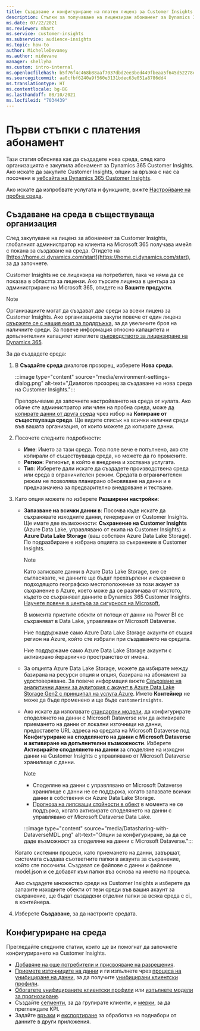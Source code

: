 ```yaml
---
title: Създаване и конфигуриране на платен лиценз за Customer Insights
description: Стъпки за получаване на лицензиран абонамент за Dynamics 365 Customer Insights и конфигуриране.
ms.date: 07/22/2021
ms.reviewer: mhart
ms.service: customer-insights
ms.subservice: audience-insights
ms.topic: how-to
author: MichelleDevaney
ms.author: midevane
manager: shellyha
ms.custom: intro-internal
ms.openlocfilehash: b5f76f4c468b88aaf7037dbd2ee3bed449fbeaa5f645d52278eee05b36b4e328
ms.sourcegitcommit: aa0cfbf6240a9f560e3131bdec63e051a8786dd4
ms.translationtype: HT
ms.contentlocale: bg-BG
ms.lasthandoff: 08/10/2021
ms.locfileid: "7034439"
---
```

# <a name="get-started-with-a-paid-subscription"></a>Първи стъпки с платения абонамент

Тази статия обяснява как да създадете нова среда, след като организацията е закупила абонамент за Dynamics 365 Customer Insights. Ако искате да закупите Customer Insights, опции за връзка с нас са посочени в [уебсайта на Dynamics 365 Customer Insights](https://dynamics.microsoft.com/ai/customer-insights/). 

Ако искате да изпробвате услугата и функциите, вижте [Настройване на пробна среда](get-started-trial.md).

## <a name="create-an-environment-in-an-existing-organization"></a>Създаване на среда в съществуваща организация

След закупуване на лиценз за абонамент за Customer Insights, глобалният администратор на клиента на Microsoft 365 получава имейл с покана за създаване на среда. Отидете на [https://home.ci.dynamics.com/start](https://home.ci.dynamics.com/start), за да започнете. 

Customer Insights не се лицензира на потребител, така че няма да се показва в областта за лицензи. Ако търсите лиценза в центъра за администриране на Microsoft 365, отидете на **Вашите продукти**. 

> [!NOTE]
> Организациите могат да създават *две* среди за всеки лиценз за Customer Insights. Ако организацията закупи повече от един лиценз [свържете се с нашия екип за поддръжка](https://go.microsoft.com/fwlink/?linkid=2079641), за да увеличите броя на наличните среди. За повече информация относно капацитета и допълнителния капацитет изтеглете [ръководството за лицензиране на Dynamics 365](https://go.microsoft.com/fwlink/?LinkId=866544).

За да създадете среда:

1. В **Създайте среда** диалогов прозорец, изберете **Нова среда**.

   :::image type="content" source="media/environment-settings-dialog.png" alt-text="Диалогов прозорец за създаване на нова среда на Customer Insights.":::

   Препоръчваме да започнете настройването на среда от нулата. Ако обаче сте администратор или член на пробна среда, може [да копирате данни от друга среда](manage-environments.md#copy-the-environment-configuration) чрез избор на **Копиране от съществуваща среда**. Ще видите списък на всички налични среди във вашата организация, от които можете да копирате данни.

1. Посочете следните подробности:
   - **Име**: Името за тази среда. Това поле вече е попълнено, ако сте копирали от съществуваща среда, но можете да го промените.
   - **Регион**: Регионът, в който е внедрена и хоствана услугата.
   - **Тип**: Изберете дали искате да създадете производствена среда или среда в ограничителен режим. Средата в ограничителен режим не позволява планирано обновяване на данни и е предназначена за предварително внедряване и тестване.
   
1. Като опция можете по изберете **Разширени настройки**:

   - **Запазване на всички данни в**: Посочва къде искате да съхранявате изходните данни, генерирани от Customer Insights. Ще имате две възможности: **Съхранение на Customer Insights** (Azure Data Lake, управлявано от екипа на Customer Insights) и **Azure Data Lake Storage** (ваш собствен Azure Data Lake Storage). По подразбиране е избрана опцията за съхранение в Customer Insights.

     > [!NOTE]
     > Като записвате данни в Azure Data Lake Storage, вие се съгласявате, че данните ще бъдат прехвърлени и съхранени в подходящото географско местоположение за този акаунт за съхранение в Azure, което може да се различава от мястото, където се съхраняват данните в Dynamics 365 Customer Insights. [Научете повече в центъра за сигурност на Microsoft.](https://www.microsoft.com/trust-center)
     >
     > В момента приетите обекти от потоци от данни на Power BI се съхраняват в Data Lake, управляван от Microsoft Dataverse. 
     > 
     > Ние поддържаме само Azure Data Lake Storage акаунти от същия регион на Azure, който сте избрали при създаването на средата. 
     > 
     > Ние поддържаме само Azure Data Lake Storage акаунти с активирано йерархично пространство от имена.


   - За опцията Azure Data Lake Storage, можете да избирате между базирана на ресурси опция и опция, базирана на абонамент за удостоверяване. За повече информация вижте [Свързване на аналитични данни за аудитория с акаунт в Azure Data Lake Storage Gen2 с принципал на услуга Azure](connect-service-principal.md). Името **Контейнер** не може да бъде променено и ще бъде `customerinsights`.
   
   - Ако искате да използвате [стандартни модели](predictions-overview.md#out-of-box-models), да конфигурирате споделянето на данни с Microsoft Dataverse или да активирате приемането на данни от локални източници на данни, предоставете URL адреса на средата на Microsoft Dataverse под **Конфигуриране на споделянето на данни с Microsoft Dataverse и активиране на допълнителни възможности**. Изберете **Активирайте споделянето на данни** за споделяне на изходни данни на Customer Insights с управлявано от Microsoft Dataverse хранилище с данни.

     > [!NOTE]
     > - Споделяне на данни с управлявано от Microsoft Dataverse хранилище с данни не се поддържа, когато запазвате всички данни в собствения си Azure Data Lake Storage.
     > - [Прогноза на липсващи стойности в обект](predictions.md) в момента не се поддържа, когато активирате споделянето на данни с управлявано от Microsoft Dataverse Data Lake.

     :::image type="content" source="media/Datasharing-with-DataverseMDL.png" alt-text="Опции за конфигуриране, за да се даде възможност за споделяне на данни с Microsoft Dataverse.":::

   Когато системни процеси, като приемането на данни, завършат, системата създава съответните папки в акаунта за съхранение, който сте посочили. Създават се файлове с данни и файлове model.json и се добавят към папки въз основа на името на процеса.

   Ако създадете множество среди на Customer Insights и изберете да запазите изходните обекти от тези среди във вашия акаунт за съхранение, ще бъдат създадени отделни папки за всяка среда с ci_<environmentid> в контейнера.

1. Изберете **Създаване**, за да настроите средата. 

## <a name="configure-an-environment"></a>Конфигуриране на среда

Прегледайте следните статии, които ще ви помогнат да започнете конфигурирането на Customer Insights. 

- [Добавяне на още потребители и присвояване на разрешения](permissions.md).
- [Приемете източниците на данни](data-sources.md) и ги изпълнете чрез [процеса на унифициране на данни](data-unification.md), за да получите [унифицирани клиентски профили](customer-profiles.md).
- [Обогатете унифицираните клиентски профили](enrichment-hub.md) или [изпълнете модели за прогнозиране](predictions-overview.md).
- Създайте [сегменти](segments.md), за да групирате клиенти, и [мерки](measures.md), за да преглеждате KPI.
- Задайте [връзки](connections.md) и [експортиране](export-destinations.md) за обработка на поднабори от данните в други приложения.
